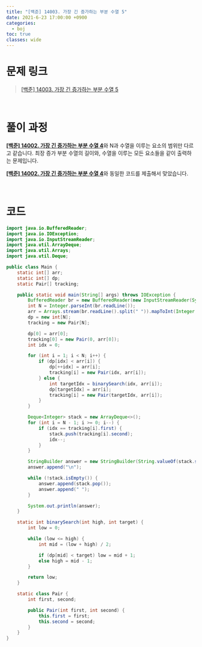 ```yaml
---
title: "[백준] 14003. 가장 긴 증가하는 부분 수열 5"
date: 2021-6-23 17:00:00 +0900
categories:
  - boj
toc: true
classes: wide
---
```


# 문제 링크

> [[백준] 14003. 가장 긴 증가하는 부분 수열 5](https://www.acmicpc.net/problem/14003)

<br>

# 풀이 과정

[**[백준] 14002. 가장 긴 증가하는 부분 수열 4**](https://www.acmicpc.net/problem/14002)와 N과 수열을 이루는 요소의 범위만 다르고 같습니다. 최장 증가 부분 수열의 길이와, 수열을 이루는 모든 요소들을 같이 출력하는 문제입니다.

[**[백준] 14002. 가장 긴 증가하는 부분 수열 4**](http://ddb8036631.github.io/boj/14002_가장-긴-증가하는-부분-수열-4/)와 동일한 코드를 제출해서 맞았습니다.

<br>

# 코드

```java
import java.io.BufferedReader;
import java.io.IOException;
import java.io.InputStreamReader;
import java.util.ArrayDeque;
import java.util.Arrays;
import java.util.Deque;

public class Main {
    static int[] arr;
    static int[] dp;
    static Pair[] tracking;

    public static void main(String[] args) throws IOException {
        BufferedReader br = new BufferedReader(new InputStreamReader(System.in));
        int N = Integer.parseInt(br.readLine());
        arr = Arrays.stream(br.readLine().split(" ")).mapToInt(Integer::parseInt).toArray();
        dp = new int[N];
        tracking = new Pair[N];

        dp[0] = arr[0];
        tracking[0] = new Pair(0, arr[0]);
        int idx = 0;

        for (int i = 1; i < N; i++) {
            if (dp[idx] < arr[i]) {
                dp[++idx] = arr[i];
                tracking[i] = new Pair(idx, arr[i]);
            } else {
                int targetIdx = binarySearch(idx, arr[i]);
                dp[targetIdx] = arr[i];
                tracking[i] = new Pair(targetIdx, arr[i]);
            }
        }

        Deque<Integer> stack = new ArrayDeque<>();
        for (int i = N - 1; i >= 0; i--) {
            if (idx == tracking[i].first) {
                stack.push(tracking[i].second);
                idx--;
            }
        }

        StringBuilder answer = new StringBuilder(String.valueOf(stack.size()));
        answer.append("\n");

        while (!stack.isEmpty()) {
            answer.append(stack.pop());
            answer.append(" ");
        }

        System.out.println(answer);
    }

    static int binarySearch(int high, int target) {
        int low = 0;

        while (low <= high) {
            int mid = (low + high) / 2;

            if (dp[mid] < target) low = mid + 1;
            else high = mid - 1;
        }

        return low;
    }

    static class Pair {
        int first, second;

        public Pair(int first, int second) {
            this.first = first;
            this.second = second;
        }
    }
}
```